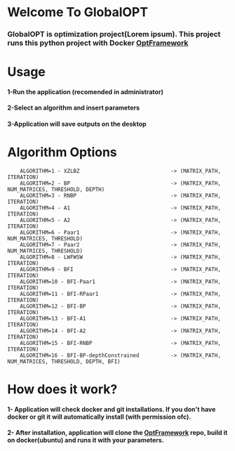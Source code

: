 # Welcome To GlobalOPT
### GlobalOPT is optimization project(Lorem ipsum). This project runs this python project with Docker [OptFramework](https://github.com/demirmehmet0/GlobalOptFramework)

# Usage
#### 1-Run the application (recomended in administrator)
#### 2-Select an algorithm and insert parameters
#### 3-Application will save outputs on the desktop

# Algorithm Options
        ALGORITHM=1 - XZLBZ                             -> (MATRIX_PATH, ITERATION)
        ALGORITHM=2 - BP                                -> (MATRIX_PATH, NUM_MATRICES, THRESHOLD, DEPTH)
        ALGORITHM=3 - RNBP                              -> (MATRIX_PATH, ITERATION)
        ALGORITHM=4 - A1                                -> (MATRIX_PATH, ITERATION)
        ALGORITHM=5 - A2                                -> (MATRIX_PATH, ITERATION)
        ALGORITHM=6 - Paar1                             -> (MATRIX_PATH, NUM_MATRICES, THRESHOLD)
        ALGORITHM=7 - Paar2                             -> (MATRIX_PATH, NUM_MATRICES, THRESHOLD)
        ALGORITHM=8 - LWFWSW                            -> (MATRIX_PATH, ITERATION)
        ALGORITHM=9 - BFI                               -> (MATRIX_PATH, ITERATION)
        ALGORITHM=10 - BFI-Paar1                        -> (MATRIX_PATH, ITERATION)
        ALGORITHM=11 - BFI-RPaar1                       -> (MATRIX_PATH, ITERATION)
        ALGORITHM=12 - BFI-BP                           -> (MATRIX_PATH, ITERATION)
        ALGORITHM=13 - BFI-A1                           -> (MATRIX_PATH, ITERATION)
        ALGORITHM=14 - BFI-A2                           -> (MATRIX_PATH, ITERATION)
        ALGORITHM=15 - BFI-RNBP                         -> (MATRIX_PATH, ITERATION)
        ALGORITHM=16 - BFI-BP-depthConstrained          -> (MATRIX_PATH, NUM_MATRICES, THRESHOLD, DEPTH, BFI)

# How does it work?
#### 1- Application will check docker and git installations. If you don't have docker or git it will automatically install (with permission ofc). 
#### 2- After installation, application will clone the [OptFramework](https://github.com/demirmehmet0/GlobalOptFramework) repo, build it on docker(ubuntu) and runs it with your parameters.
